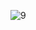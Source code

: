 ![9](https://github.com/pabloWIB/ESTATICA-62/assets/116923433/c0070a6a-aff0-4989-8f5a-37f6c7ca6f7a)
